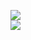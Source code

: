 [![](https://img.shields.io/badge/Made%20With-Github%20Spray-lightgrey.svg?style=for-the-badge&logo=github)](https://github.com/Annihil/github-spray#19231)  
[![](https://i.imgur.com/2DrTn0Z.gif)](https://github.com/Annihil/github-spray)
